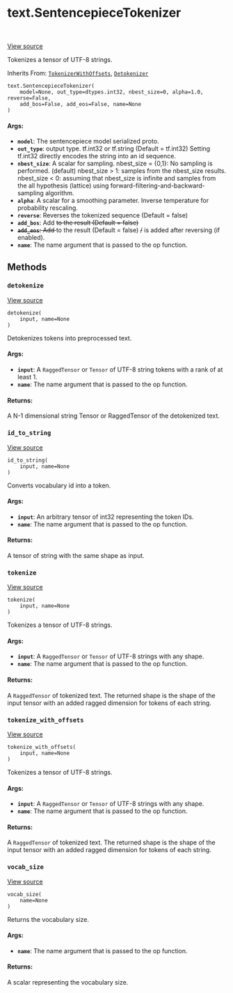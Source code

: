<div itemscope itemtype="http://developers.google.com/ReferenceObject">
<meta itemprop="name" content="text.SentencepieceTokenizer" />
<meta itemprop="path" content="Stable" />
<meta itemprop="property" content="__init__"/>
<meta itemprop="property" content="detokenize"/>
<meta itemprop="property" content="id_to_string"/>
<meta itemprop="property" content="tokenize"/>
<meta itemprop="property" content="tokenize_with_offsets"/>
<meta itemprop="property" content="vocab_size"/>
</div>

# text.SentencepieceTokenizer

<!-- Insert buttons and diff -->

<table class="tfo-notebook-buttons tfo-api" align="left">
</table>

<a target="_blank" href="https://github.com/tensorflow/text/tree/master/tensorflow_text/python/ops/sentencepiece_tokenizer.py">View
source</a>

Tokenizes a tensor of UTF-8 strings.

Inherits From: [`TokenizerWithOffsets`](../text/TokenizerWithOffsets.md),
[`Detokenizer`](../text/Detokenizer.md)

<pre class="devsite-click-to-copy prettyprint lang-py tfo-signature-link">
<code>text.SentencepieceTokenizer(
    model=None, out_type=dtypes.int32, nbest_size=0, alpha=1.0, reverse=False,
    add_bos=False, add_eos=False, name=None
)
</code></pre>

<!-- Placeholder for "Used in" -->

#### Args:

*   <b>`model`</b>: The sentencepiece model serialized proto.
*   <b>`out_type`</b>: output type. tf.int32 or tf.string (Default = tf.int32)
    Setting tf.int32 directly encodes the string into an id sequence.
*   <b>`nbest_size`</b>: A scalar for sampling. nbest_size = {0,1}: No sampling
    is performed. (default) nbest_size > 1: samples from the nbest_size results.
    nbest_size < 0: assuming that nbest_size is infinite and samples from the
    all hypothesis (lattice) using forward-filtering-and-backward-sampling
    algorithm.
*   <b>`alpha`</b>: A scalar for a smoothing parameter. Inverse temperature for
    probability rescaling.
*   <b>`reverse`</b>: Reverses the tokenized sequence (Default = false)
*   <b>`add_bos`</b>: Add <s> to the result (Default = false)
*   <b>`add_eos`</b>: Add </s> to the result (Default = false) <s>/</s> is added
    after reversing (if enabled).
*   <b>`name`</b>: The name argument that is passed to the op function.

## Methods

<h3 id="detokenize"><code>detokenize</code></h3>

<a target="_blank" href="https://github.com/tensorflow/text/tree/master/tensorflow_text/python/ops/sentencepiece_tokenizer.py">View
source</a>

<pre class="devsite-click-to-copy prettyprint lang-py tfo-signature-link">
<code>detokenize(
    input, name=None
)
</code></pre>

Detokenizes tokens into preprocessed text.

#### Args:

*   <b>`input`</b>: A `RaggedTensor` or `Tensor` of UTF-8 string tokens with a
    rank of at least 1.
*   <b>`name`</b>: The name argument that is passed to the op function.

#### Returns:

A N-1 dimensional string Tensor or RaggedTensor of the detokenized text.

<h3 id="id_to_string"><code>id_to_string</code></h3>

<a target="_blank" href="https://github.com/tensorflow/text/tree/master/tensorflow_text/python/ops/sentencepiece_tokenizer.py">View
source</a>

<pre class="devsite-click-to-copy prettyprint lang-py tfo-signature-link">
<code>id_to_string(
    input, name=None
)
</code></pre>

Converts vocabulary id into a token.

#### Args:

*   <b>`input`</b>: An arbitrary tensor of int32 representing the token IDs.
*   <b>`name`</b>: The name argument that is passed to the op function.

#### Returns:

A tensor of string with the same shape as input.

<h3 id="tokenize"><code>tokenize</code></h3>

<a target="_blank" href="https://github.com/tensorflow/text/tree/master/tensorflow_text/python/ops/sentencepiece_tokenizer.py">View
source</a>

<pre class="devsite-click-to-copy prettyprint lang-py tfo-signature-link">
<code>tokenize(
    input, name=None
)
</code></pre>

Tokenizes a tensor of UTF-8 strings.

#### Args:

*   <b>`input`</b>: A `RaggedTensor` or `Tensor` of UTF-8 strings with any
    shape.
*   <b>`name`</b>: The name argument that is passed to the op function.

#### Returns:

A `RaggedTensor` of tokenized text. The returned shape is the shape of the input
tensor with an added ragged dimension for tokens of each string.

<h3 id="tokenize_with_offsets"><code>tokenize_with_offsets</code></h3>

<a target="_blank" href="https://github.com/tensorflow/text/tree/master/tensorflow_text/python/ops/sentencepiece_tokenizer.py">View
source</a>

<pre class="devsite-click-to-copy prettyprint lang-py tfo-signature-link">
<code>tokenize_with_offsets(
    input, name=None
)
</code></pre>

Tokenizes a tensor of UTF-8 strings.

#### Args:

*   <b>`input`</b>: A `RaggedTensor` or `Tensor` of UTF-8 strings with any
    shape.
*   <b>`name`</b>: The name argument that is passed to the op function.

#### Returns:

A `RaggedTensor` of tokenized text. The returned shape is the shape of the input
tensor with an added ragged dimension for tokens of each string.

<h3 id="vocab_size"><code>vocab_size</code></h3>

<a target="_blank" href="https://github.com/tensorflow/text/tree/master/tensorflow_text/python/ops/sentencepiece_tokenizer.py">View
source</a>

<pre class="devsite-click-to-copy prettyprint lang-py tfo-signature-link">
<code>vocab_size(
    name=None
)
</code></pre>

Returns the vocabulary size.

#### Args:

*   <b>`name`</b>: The name argument that is passed to the op function.

#### Returns:

A scalar representing the vocabulary size.
